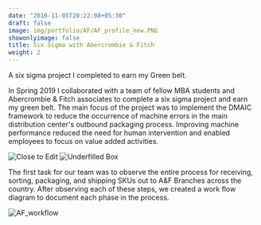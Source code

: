 ```yaml
---
date: "2016-11-05T20:22:08+05:30"
draft: false
image: img/portfolio/AF/AF_profile_new.PNG
showonlyimage: false
title: Six Sigma with Abercrombie & Fitch 
weight: 2
---
```


A six sigma project I completed to earn my Green belt. 

<!--more-->

In Spring 2019 I collaborated with a team of fellow MBA students and Abercrombie & Fitch associates to complete a six sigma project and earn my green belt. The main focus of the project was to implement the DMAIC framework to reduce the occurrence of machine errors in the main distribution center's outbound packaging process. Improving machine performance reduced the need for human intervention and enabled employees to focus on value added activities.

![Close to Edit][1]
![Underfilled Box][2]

The first task for our team was to observe the entire process for receiving, sorting, packaging, and shipping SKUs out to A&F Branches across the country. After observing each of these steps, we created a work flow diagram to document each phase in the process. 

![AF_workflow][3]

[1]: /img/portfolio/AF/AF_CTE.jpg
[2]: /img/portfolio/AF/AF_underfill.jpg
[3]: /img/portfolio/AF/AF_WorkFlow.PNG
